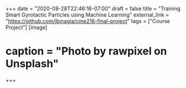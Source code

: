 +++
date = "2020-08-28T22:46:16-07:00"
draft = false
title = "Training Smart Gyrotactic Particles using Machine Learning"
external_link = "https://github.com/jbinagia/cme216-final-project"
tags = ["Course Project"]
[image]
# caption = "Photo by rawpixel on Unsplash"
+++
